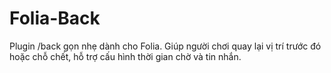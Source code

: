 # Folia-Back
Plugin /back gọn nhẹ dành cho Folia. Giúp người chơi quay lại vị trí trước đó hoặc chỗ chết, hỗ trợ cấu hình thời gian chờ và tin nhắn.
